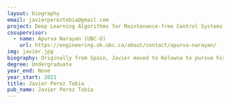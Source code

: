 ```yaml
---
layout: biography
email: javierpereztobia@gmail.com
project: Deep Learning Algorithms for Maintenance-free Control Systems
cosupervisor: 
  - name: Apurva Narayan (UBC-O)
    url: https://engineering.ok.ubc.ca/about/contact/apurva-narayan/
img: javier.jpg
biography: Originally from Spain, Javier moved to Kelowna to pursue his Bachelor's degree in Physics and Mathematics at UBC Okanagan in 2018. His previous research has focused on deep learning robustness as well as in system sequence reconstruction using continuous-time Recurrent Neural Networks. He is currently working on applying deep learning algorithms to develop maintenance-free control systems. Outside of research, he enjoys skiing, climbing and mountaineering.
degree: Undergraduate
year_end: None
year_start: 2021
title: Javier Perez Tobia
pub_name: Javier Perez Tobia
---
```


